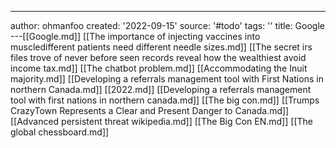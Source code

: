 ---
author: ohmanfoo
created: '2022-09-15'
source: '#todo'
tags: ''
title: Google
---[[Google.md]]
[[The importance of injecting vaccines into muscledifferent patients need different needle sizes.md]]
[[The secret irs files trove of never before seen records reveal how the wealthiest avoid income tax.md]]
[[The chatbot problem.md]]
[[Accommodating the Inuit majority.md]]
[[Developing a referrals management tool with First Nations in northern Canada.md]]
[[2022.md]]
[[Developing a referrals management tool with first nations in northern canada.md]]
[[The big con.md]]
[[Trumps CrazyTown Represents a Clear and Present Danger to Canada.md]]
[[Advanced persistent threat wikipedia.md]]
[[The Big Con EN.md]]
[[The global chessboard.md]]
